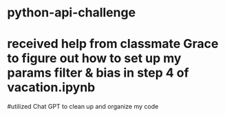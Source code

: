 # python-api-challenge

# received help from classmate Grace to figure out how to set up my params filter & bias in step 4 of vacation.ipynb

#utilized Chat GPT to clean up and organize my code
